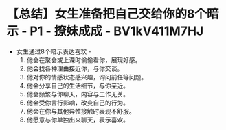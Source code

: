 # 【总结】女生准备把自己交给你的8个暗示 - P1 - 撩妹成成 - BV1kV411M7HJ

-   女生通过8个暗示表达喜欢 - 
    1.  他会在聚会或上课时偷偷看你，展现好感。
    2.  他会找各种理由接近你，与你交谈。
    3.  他对你的情感状态感兴趣，询问前任等问题。
    4.  他会分享自己的生活细节，与你亲近。
    5.  他会频繁与你聊天，内容与工作无关。
    6.  他会受你言行影响，改变自己的行为。
    7.  他会在你与其他异性接触时表现不舒服。
    8.  他愿意与你单独出来聊天，表示喜欢。
